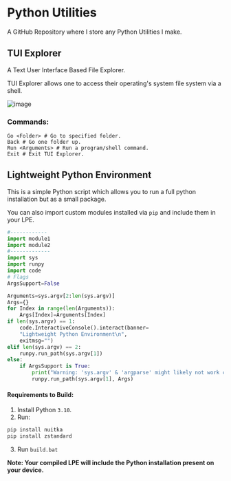 # Python Utilities
A GitHub Repository where I store any Python Utilities I make.

## TUI Explorer
A Text User Interface Based File Explorer.

TUI Explorer allows one to access their operating's system file system via a shell.

![image](https://user-images.githubusercontent.com/41850963/154413904-bc885f1c-8f94-4973-9e6b-08373bdffa29.png)



### Commands:
```
Go <Folder> # Go to specified folder.
Back # Go one folder up.
Run <Arguments> # Run a program/shell command.
Exit # Exit TUI Explorer.
```


## Lightweight Python Environment
This is a simple Python script which allows you to run a full python installation but as a small package.       

You can also import custom modules installed via `pip` and include them in your LPE.
```py
#------------
import module1
import module2
#-------------
import sys
import runpy
import code
# Flags
ArgsSupport=False

Arguments=sys.argv[2:len(sys.argv)]
Args={}
for Index in range(len(Arguments)):
    Args[Index]=Arguments[Index]
if len(sys.argv) == 1: 
    code.InteractiveConsole().interact(banner=
    "Lightweight Python Environment\n", 
    exitmsg="")
elif len(sys.argv) == 2:
    runpy.run_path(sys.argv[1])
else:
    if ArgsSupport is True:
        print("Warning: 'sys.argv' & 'argparse' might likely not work correctly.\n")
        runpy.run_path(sys.argv[1], Args)  
```    

#### Requirements to Build:
1. Install Python `3.10`.
2. Run:
```ps
pip install nuitka
pip install zstandard
```
3. Run `build.bat`

**Note: Your compiled LPE will include the Python installation present on your device.**


